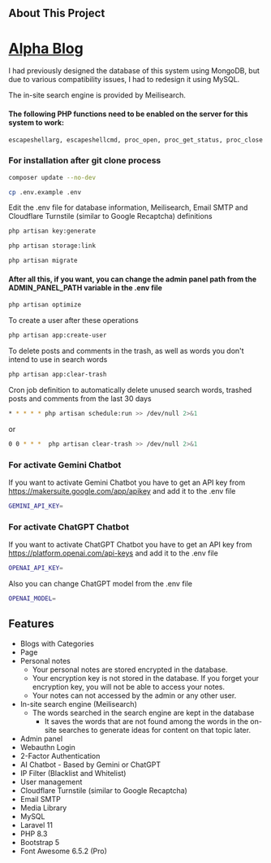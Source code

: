 ## About This Project
# <a href="https://alphablog.dev>" target="_blank">Alpha Blog</a>

I had previously designed the database of this system using MongoDB, but due to various compatibility issues, I had to redesign it using MySQL.

The in-site search engine is provided by Meilisearch.


#### The following PHP functions need to be enabled on the server for this system to work:

```bash
escapeshellarg, escapeshellcmd, proc_open, proc_get_status, proc_close 
```

### For installation after git clone process

```bash
composer update --no-dev
```

```bash
cp .env.example .env
```

Edit the .env file for database information, Meilisearch, Email SMTP and Cloudflare Turnstile (similar to Google Recaptcha) definitions

```bash
php artisan key:generate
```

```bash
php artisan storage:link
```

```bash
php artisan migrate
```

#### After all this, if you want, you can change the admin panel path from the ADMIN_PANEL_PATH variable in the .env file

```bash
php artisan optimize
```

To create a user after these operations

```bash
php artisan app:create-user
```

To delete posts and comments in the trash, as well as words you don't intend to use in search words

```bash
php artisan app:clear-trash
```

Cron job definition to automatically delete unused search words, trashed posts and comments from the last 30 days

```bash
* * * * * php artisan schedule:run >> /dev/null 2>&1
```

or
```bash
0 0 * * *  php artisan clear-trash >> /dev/null 2>&1
```

### For activate Gemini Chatbot
If you want to activate Gemini Chatbot you have to get an API key from https://makersuite.google.com/app/apikey and add it to the .env file

```bash
GEMINI_API_KEY=
```

### For activate ChatGPT Chatbot
If you want to activate ChatGPT Chatbot you have to get an API key from https://platform.openai.com/api-keys and add it to the .env file

```bash
OPENAI_API_KEY=
```

Also you can change ChatGPT model from the .env file

```bash
OPENAI_MODEL=
```

## Features
- Blogs with Categories
- Page
- Personal notes
  - Your personal notes are stored encrypted in the database.
  - Your encryption key is not stored in the database. If you forget your encryption key, you will not be able to access your notes. 
  - Your notes can not accessed by the admin or any other user.
- In-site search engine (Meilisearch)
  - The words searched in the search engine are kept in the database
    - It saves the words that are not found among the words in the on-site searches to generate ideas for content on that topic later.
- Admin panel
- Webauthn Login
- 2-Factor Authentication
- AI Chatbot - Based by Gemini or ChatGPT
- IP Filter (Blacklist and Whitelist)
- User management
- Cloudflare Turnstile (similar to Google Recaptcha)
- Email SMTP
- Media Library
- MySQL
- Laravel 11
- PHP 8.3
- Bootstrap 5
- Font Awesome 6.5.2 (Pro)

